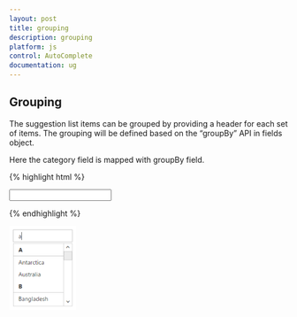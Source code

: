 ```yaml
---
layout: post
title: grouping
description: grouping
platform: js
control: AutoComplete
documentation: ug
---
```


## Grouping

The suggestion list items can be grouped by providing a header for each set of items. The grouping will be defined based on the “groupBy” API in fields object.

Here the category field is mapped with groupBy field.

{% highlight html %}


<input type="text" id="autocomplete" />

<script type="text/javascript">

/* Local Data */
var countries = [
        { text: "Australia", category: "A" }, { text: "Antarctica", category: "A" },
        { text: "Bangladesh", category: "B" }, { text: "Belgium", category: "B" },
        { text: "Canada", category: "C" }, { text: "China", category: "C" },
        { text: "Denmark", category: "D" }, { text: "Dominica", category: "D" },
        { text: "Europe", category: "E" }, { text: "Egypt", category: "E" },
        { text: "India", category: "I" }, { text: "Indonesia", category: "I" },
        { text: "France", category: "F" }, { text: "Finland", category: "F" },
        { text: "Germany", category: "G" }, { text: "Greece", category: "G" },
        { text: "Japan", category: "J" }, { text: "Jordan", category: "J" },
        { text: "Madagascar", category: "M" }, { text: "Midway Islands", category: "M" },
        { text: "Nepal", category: "N" }, { text: "Netherlands", category: "N" },
        { text: "Qatar", category: "Q" }, { text: "Romania", category: "R" },
        { text: "Scotland", category: "S" }, { text: "Tibet", category: "T" },
        { text: "Zambia", category: "Z" }, { text: "Zimbabwe", category: "Z" }
     ];

$('#autocomplete').ejAutocomplete({ dataSource: countries, filterType: ej.filterType.Contains, fields: { text: "text", groupBy: "category" } });

</script>



{% endhighlight %}

![AutoComplete-Grouping](grouping_images\grouping_img1.png)

